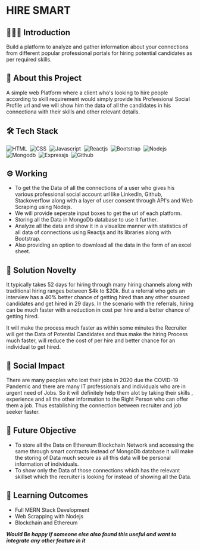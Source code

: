 # HIRE SMART

## 👨🏻‍💻&nbsp;Introduction
Build a platform to analyze and gather information about your connections from different popular professional portals for hiring potential candidates as per required skills.

## 🔭&nbsp;About this Project
A simple web Platform where a client who's looking to hire people according to skill requirement would simply provide his Profeesional Social Profile url and we will show him the data of all the candidates in his connectiona with their skills and other relevant details.

## 🛠️&nbsp;Tech Stack
![HTML](https://img.shields.io/badge/html5%20-%23E34F26.svg?&style=for-the-badge&logo=html5&logoColor=white)&nbsp;
![CSS](https://img.shields.io/badge/css3%20-%231572B6.svg?&style=for-the-badge&logo=css3&logoColor=white)&nbsp;
![Javascript](https://img.shields.io/badge/javascript%20-%23323330.svg?&style=for-the-badge&logo=javascript&logoColor=%23F7DF1E)&nbsp;
![Reactjs](https://img.shields.io/badge/react%20-%2320232a.svg?&style=for-the-badge&logo=react&logoColor=%2361DAFB)&nbsp;
![Bootstrap](https://img.shields.io/badge/bootstrap%20-%23563D7C.svg?&style=for-the-badge&logo=bootstrap&logoColor=white)&nbsp;
![Nodejs](https://img.shields.io/badge/node.js%20-%2343853D.svg?&style=for-the-badge&logo=node.js&logoColor=white)&nbsp;
![Mongodb](https://img.shields.io/badge/MongoDB-%234ea94b.svg?&style=for-the-badge&logo=mongodb&logoColor=white)&nbsp;
![Expressjs](https://img.shields.io/badge/express.js%20-%23404d59.svg?&style=for-the-badge)&nbsp;
![Github](https://img.shields.io/badge/github%20-%23121011.svg?&style=for-the-badge&logo=github&logoColor=white)&nbsp;

## ⚙️&nbsp;Working

 - To get the the Data of all the connections of a user who gives his various professional social account url like LinkedIn, Github, Stackoverflow along with a layer of user consent through API's and Web Scraping using Nodejs.
 - We will provide seperate input boxes to get the url of each platform.
 - Storing all the Data in MongoDb database to use it further.
 - Analyze all the data and show it in a visualize manner with statistics of all data of connections using Reactjs and its libraries along with Bootstrap.
 - Also providing an option to download all the data in the form of an excel sheet.

## 🎯&nbsp;Solution Novelty
It typically takes 52 days for hiring through many hiring channels along with traditional hiring ranges between $4k to $20k. But a referral who gets an interview has a 40% better chance of getting hired than any other sourced candidates and get hired in 29 days. In the scenario with the referrals, hiring can be much faster with a reduction in cost per hire and a better chance of getting hired.

It will make the process much faster as within some minutes the Recruiter will get the Data of Potential Candidates and thus make the hiring Process much faster, will reduce the cost of per hire and better chance for an individual to get hired.

## 🤝&nbsp;Social Impact
There are many peoples who lost their jobs in 2020 due the COVID-19 Pandemic and there are many IT professionals and individuals who are in urgent need of Jobs. So it will definitely help them alot by taking their skills , experience and all the other information to the Right Person who can offer them a job. Thus establishing the connection between recruiter and job seeker faster.

## 🧭&nbsp;Future Objective
 - To store all the Data on Ethereum Blockchain Network and accessing the same through smart contracts instead of MongoDb database it will make the storing of Data much secure as all this data will be personal information of individuals.
 - To show only the Data of those connections which has the relevant skillset which the recruiter is looking for instead of showing all the Data.

## 📗&nbsp;Learning Outcomes

 - Full MERN Stack Development
 - Web Scrapping with Nodejs
 - Blockchain and Ethereum

_**Would Be happy if someone else also found this useful and want to integrate any other feature in it**_
